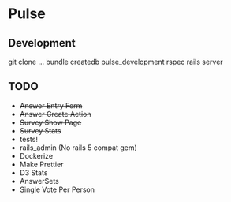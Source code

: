 # Pulse

## Development

git clone ...
bundle
createdb pulse_development
rspec
rails server

## TODO

* ~~Answer Entry Form~~
* ~~Answer Create Action~~
* ~~Survey Show Page~~
* ~~Survey Stats~~
* tests!
* rails_admin (No rails 5 compat gem)
* Dockerize
* Make Prettier
* D3 Stats
* AnswerSets
* Single Vote Per Person
